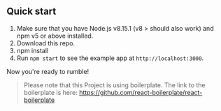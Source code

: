 ## Quick start

1.  Make sure that you have Node.js v8.15.1 (v8 > should also work) and npm v5 or above installed.
2.  Download this repo.
3.  npm install
4.  Run `npm start` to see the example app at `http://localhost:3000`.

Now you're ready to rumble!

> Please note that this Project is using boilerplate. The link to the boilerplate is here: https://github.com/react-boilerplate/react-boilerplate